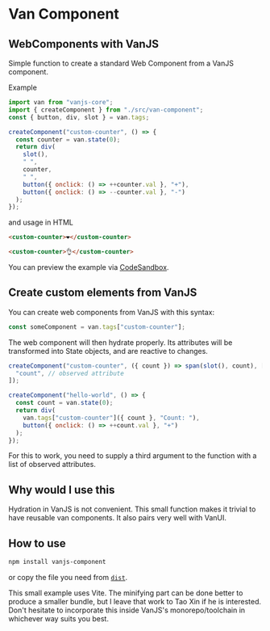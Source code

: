 # Van Component

## WebComponents with VanJS

Simple function to create a standard Web Component from a VanJS component.

Example

```javascript
import van from "vanjs-core";
import { createComponent } from "./src/van-component";
const { button, div, slot } = van.tags;

createComponent("custom-counter", () => {
  const counter = van.state(0);
  return div(
    slot(),
    " ",
    counter,
    " ",
    button({ onclick: () => ++counter.val }, "+"),
    button({ onclick: () => --counter.val }, "-")
  );
});
```

and usage in HTML

```html
<custom-counter>❤️</custom-counter>

<custom-counter>👌</custom-counter>
```

You can preview the example via [CodeSandbox](https://codesandbox.io/p/devbox/github/vanjs-org/van/tree/main/addons/van_component?file=%2Findex.html).

## Create custom elements from VanJS

You can create web components from VanJS with this syntax:

```javascript
const someComponent = van.tags["custom-counter"];
```

The web component will then hydrate properly. Its attributes will be transformed into State objects, and are reactive to changes.

```javascript
createComponent("custom-counter", ({ count }) => span(slot(), count), [
  "count", // observed attribute
]);

createComponent("hello-world", () => {
  const count = van.state(0);
  return div(
    van.tags["custom-counter"]({ count }, "Count: "),
    button({ onclick: () => ++count.val }, "+")
  );
});
```

For this to work, you need to supply a third argument to the function with a list of observed attributes.

## Why would I use this

Hydration in VanJS is not convenient. This small function makes it trivial to have reusable van components. It also pairs very well with VanUI.

## How to use

```bash
npm install vanjs-component
```

or copy the file you need from [`dist`](./dist/).

This small example uses Vite. The minifying part can be done better to produce a smaller bundle, but I leave that work to Tao Xin if he is interested. Don't hesitate to incorporate this inside VanJS's monorepo/toolchain in whichever way suits you best.
